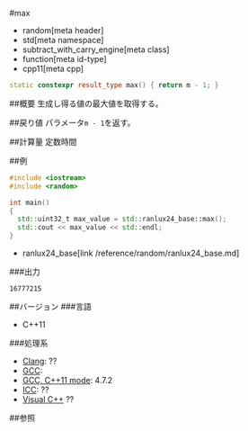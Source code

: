 #max
* random[meta header]
* std[meta namespace]
* subtract_with_carry_engine[meta class]
* function[meta id-type]
* cpp11[meta cpp]

```cpp
static constexpr result_type max() { return m - 1; }
```

##概要
生成し得る値の最大値を取得する。


##戻り値
パラメータ`m - 1`を返す。


##計算量
定数時間


##例
```cpp
#include <iostream>
#include <random>

int main()
{
  std::uint32_t max_value = std::ranlux24_base::max();
  std::cout << max_value << std::endl;
}
```
* ranlux24_base[link /reference/random/ranlux24_base.md]

###出力
```
16777215
```

##バージョン
###言語
- C++11

###処理系
- [Clang](/implementation.md#clang): ??
- [GCC](/implementation.md#gcc): 
- [GCC, C++11 mode](/implementation.md#gcc): 4.7.2
- [ICC](/implementation.md#icc): ??
- [Visual C++](/implementation.md#visual_cpp) ??


##参照


